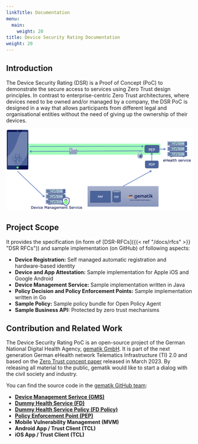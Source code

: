 ```yaml
---
linkTitle: Documentation
menu:
  main:
    weight: 20
title: Device Security Rating Documentation
weight: 20
---
```

## Introduction
The Device Security Rating (DSR) is a Proof of Concept (PoC) to demonstrate the secure access to services using Zero Trust design principles. In contrast to enterprise-centric Zero Trust architectures, where devices need to be owned and/or managed by a company, the DSR PoC is designed in a way that allows participants from different legal and organisational entities without the need of giving up the ownership of their devices. 

![DSR Overview](dsr_overview.png)

## Project Scope
It provides the specification (in form of [DSR-RFCs]({{< ref "/docs/rfcs" >}} "DSR RFCs")) and sample implementation (on GitHub) of following aspects:
* **Device Registration:** Self managed automatic registration and hardware-based identity
* **Device and App Attestation:** Sample implementation for Apple iOS and Google Android
* **Device Management Service:** Sample implementation written in Java
* **Policy Decision and Policy Enforcement Points:** Sample implementation written in Go
* **Sample Policy:** Sample policy bundle for Open Policy Agent
* **Sample Business API:** Protected by zero trust mechanisms

## Contribution and Related Work
The Device Security Rating PoC is an open-source project of the German National Digital Health Agency, [gematik GmbH](https://www.gematik.de/). It is part of the next generation German eHealth network Telematics Infrastructure (TI) 2.0 and based on the [Zero Trust concept paper](https://fachportal.gematik.de/fileadmin/Fachportal/Downloadcenter/gemKPT_Zero_Trust_V1.0.0.pdf) released in March 2023. By releasing all material to the public, gematik would like to start a dialog with the civil society and industry.

You can find the source code in the [gematik GitHub team](https://github.com/gematik):
* **[Device Management Serivce (GMS)](https://github.com/gematik/poc-dsr-gms)**
* **[Dummy Health Service (FD)](https://github.com/gematik/poc-dsr-fd)**
* **[Dummy Health Service Policy (FD Policy)](https://github.com/gematik/poc-dsr-fachdienst-policy)**
* **[Policy Enforcement Point (PEP)](https://github.com/gematik/poc-dsr-pep)**
* **Mobile Vulnerability Management (MVM)**
* **Android App / Trust Client (TCL)**
* **iOS App / Trust Client (TCL)**